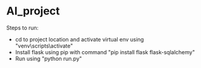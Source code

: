 # AI_project

Steps to run:
<ul>
<li> cd to project location and activate virtual env using "venv\scripts\activate"  </li> 
<li> Install flask using pip with command "pip install flask flask-sqlalchemy" </li> 
<li> Run using "python run.py"   </li> 
</ul>

